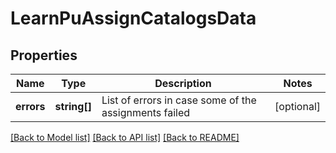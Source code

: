 # LearnPuAssignCatalogsData

## Properties
Name | Type | Description | Notes
------------ | ------------- | ------------- | -------------
**errors** | **string[]** | List of errors in case some of the assignments failed | [optional] 

[[Back to Model list]](../README.md#documentation-for-models) [[Back to API list]](../README.md#documentation-for-api-endpoints) [[Back to README]](../README.md)



